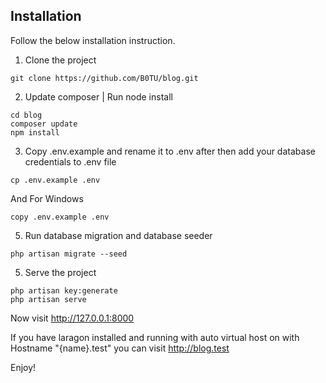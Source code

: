 ## Installation

Follow the below installation instruction.

1. Clone the project
```
git clone https://github.com/B0TU/blog.git
```
2. Update composer | Run node install
```
cd blog
composer update
npm install
````
3. Copy .env.example and rename it to .env after then add your database credentials to .env file
```
cp .env.example .env
```
And For Windows
```
copy .env.example .env
```
5. Run database migration and database seeder
```
php artisan migrate --seed
```
5. Serve the project
```
php artisan key:generate
php artisan serve
```
Now visit http://127.0.0.1:8000

If you have laragon installed and running with auto virtual host on with Hostname "{name}.test" you can visit http://blog.test


Enjoy!

